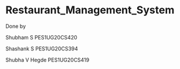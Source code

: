 # Restaurant_Management_System

Done by

Shubham S   PES1UG20CS420

Shashank S  PES1UG20CS394

Shubha V Hegde  PES1UG20CS419
